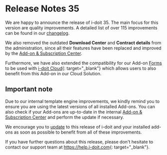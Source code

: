 # Release Notes 35
<!-- cSpell:disable -->
We are happy to announce the release of i-doit 35. The main focus for this version are quality improvements. A detailed list of over 115 improvements can be found in our [changelog](../changelogs/changelog-35.md).

We also removed the outdated **Download Center** and **Contract details** from the administration, since all their features have been replaced and improved by the [Add-on & Subscription Center](../../administration/add-on-and-subscription-center.md).

Furthermore, we have also extended the compatibility for our Add-on [Forms](../../i-doit-add-ons/forms/index.md) to be used with [i-doit Cloud](<https://www.i-doit.com/produkte/i-doit-cloud>){: target="_blank"} which allows users to also benefit from this Add-on in our Cloud Solution.

## Important note

Due to our internal template engine improvements, we kindly remind you to ensure you are using the latest versions of all installed Add-ons. You can also check if your Add-ons are up-to-date in the internal [Add-on & Subscription Center](../../administration/add-on-and-subscription-center.md) and perform the update if necessary.

We encourage you to [update](../../wartung-und-betrieb/update-einspielen.md) to this release of i-doit and your installed add-ons as soon as possible to benefit from all of these improvements.

If you have further questions about this release, please don't hesitate to contact our support team at <https://help.i-doit.com>{: target="_blank"}.
